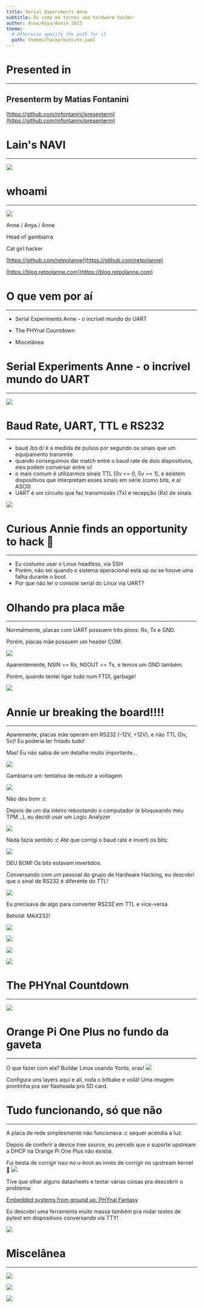 ```yaml
---
title: Serial Experiments Anne
subtitle: Ou como me tornei uma hardware hacker
author: Anne/Anya/Annie 2023
theme:
  # Otherwise specify the path for it
  path: themes/hackerbutcute.yaml
---
```

# Presented in
---
## Presenterm by Matias Fontanini

[https://github.com/mfontanini/presenterm](https://github.com/mfontanini/presenterm)
<!-- end_slide -->
# Lain's NAVI
---
![](images/lainmac.jpg)
<!-- end_slide -->
# whoami
---
![](images/anya.png)

Anne / Anya / Anne

Head of gambiarra

Cat girl hacker

[https://github.com/retpolanne](https://github.com/retpolanne)

[https://blog.retpolanne.com](https://blog.retpolanne.com)
<!-- end_slide -->
# O que vem por aí
---

- Serial Experiments Anne - o incrível mundo do UART

- The PHYnal Countdown

- Miscelânea
<!-- end_slide -->
# Serial Experiments Anne - o incrível mundo do UART
---
![](images/lainio.jpg)
<!-- end_slide -->
# Baud Rate, UART, TTL e RS232
---
- baud /bɔːd/ é a medida de pulsos por segundo ou sinais que um equipamento transmite
- quando conseguimos dar match entre o baud rate de dois dispositivos, eles podem conversar entre si!
- o mais comum é utilizarmos sinais TTL (0v == 0, 5v == 1), e existem dispositivos que interpretam esses sinais em série (como bits, e aí ASCII)
- UART é um circuito que faz transmissão (Tx) e recepção (Rx) de sinais 

![](images/ftdi.jpg)

<!-- end_slide -->
# Curious Annie finds an opportunity to hack 🤔
---
- Eu costumo usar o Linux headless, via SSH
- Porém, não sei quando o sistema operacional está up ou se houve uma falha durante o boot
- Por que não ler o console serial do Linux via UART? 
<!-- end_slide -->

# Olhando pra placa mãe
---
Normalmente, placas com UART possuem três pinos: Rx, Tx e GND.

Porém, placas mãe possuem um header COM. 

![](images/comport.jpg)

Aparentemente, NSIN == Rx, NSOUT == Tx, e temos um GND também.
<!-- end_slide -->

Porém, quando tentei ligar tudo num FTDI, garbage!

![](images/mambojambo.jpg)
<!-- end_slide -->
# Annie ur breaking the board!!!!
---
Aparemente, placas mãe operam em RS232 (-12V, +12V), e não TTL (0v, 5v)! Eu poderia ter fritado tudo! 

Mas! Eu não sabia de um detalhe muito importante...

![](images/ttl-to-rs232.png)
<!-- end_slide -->
Gambiarra um: tentativa de reduzir a voltagem 

![](images/voltage.jpg)

Não deu bom :c
<!-- end_slide -->

Depois de um dia inteiro rebootando o computador (e bloqueando meu TPM...), eu decidi usar um Logic Analyzer

![](images/50khz.png)

Nada fazia sentido :c
Até que corrigi o baud rate e inverti os bits:

![](images/asus.png)

DEU BOM! Os bits estavam invertidos.
<!-- end_slide -->

Conversando com um pessoal do grupo de Hardware Hacking, eu descobri que o sinal de RS232 é diferente do TTL! 

![](images/ttl-to-rs232.png)

Eu precisava de algo para converter RS232 em TTL e vice-versa

Behold: MAX232!

![](images/max232.png)
<!-- end_slide -->

![](images/max232-circuit.jpg)
<!-- end_slide -->

![](images/max232circuit.jpg)
<!-- end_slide -->

![](images/logs.jpg)
<!-- end_slide -->
# The PHYnal Countdown
---
![](images/orangepi.png)
<!-- end_slide -->
# Orange Pi One Plus no fundo da gaveta
---
O que fazer com ela? Buildar Linux usando Yocto, oras! 
![](images/orangepi.png)

Configura uns layers aqui e ali, roda o bitbake e voilá! Uma imagem prontinha pra ser flasheada pro SD card.
<!-- end_slide -->
# Tudo funcionando, só que não
---
A placa de rede simplesmente não funcionava :c sequer acendia a luz. 

Depois de conferir a device tree source, eu percebi que o suporte upstream a DHCP na Orange Pi One Plus não existia.

Fui besta de corrigir isso no u-boot ao invés de corrigir no upstream kernel 🤡
![](images/upstream.png)

Tive que olhar alguns datasheets e testar várias coisas pra descobrir o problema: 

[Embedded systems from ground up: PHYnal Fantasy](https://blog.retpolanne.com/hardware/embedded/2023/07/07/embedded-phy.html)

Eu descobri uma ferramenta muito massa também pra rodar testes de pytest em dispositivos conversando via TTY! 

[](https://blog.retpolanne.com/hardware/embedded/test-automation/2023/07/09/uboot-automation.html)
<!-- end_slide -->
![](images/orangepidhcp.jpg)
<!-- end_slide -->
# Miscelânea
---
![](images/devboard.jpg)
<!-- end_slide -->
![](images/soic8.jpg)
[](https://blog.retpolanne.com/kernel-dev/renesas/2023/06/20/renesas.html)
<!-- end_slide -->
![](images/xiaomiuart.jpg)
<!-- end_slide -->
